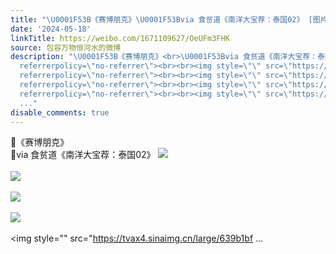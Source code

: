 ```yaml
---
title: "\U0001F53B《赛博朋克》\U0001F53Bvia 食贫道《南洋大宝荐：泰国02》 [图片][图片][图片][图片][图片][图片][图片][图片][图片]"
date: '2024-05-18'
linkTitle: https://weibo.com/1671109627/OeUFm3FHK
source: 包容万物恒河水的微博
description: "\U0001F53B《赛博朋克》<br>\U0001F53Bvia 食贫道《南洋大宝荐：泰国02》 <img style=\"\" src=\"https://tvax4.sinaimg.cn/large/639b1bfbly1hpu59j9n78j21cc0qz4qp.jpg\"
  referrerpolicy=\"no-referrer\"><br><br><img style=\"\" src=\"https://tvax2.sinaimg.cn/large/639b1bfbly1hpu58hcuuej21cb0qz7w3.jpg\"
  referrerpolicy=\"no-referrer\"><br><br><img style=\"\" src=\"https://tvax1.sinaimg.cn/large/639b1bfbly1hpu58uvr0ej21cb0qznnw.jpg\"
  referrerpolicy=\"no-referrer\"><br><br><img style=\"\" src=\"https://tvax2.sinaimg.cn/large/639b1bfbly1hpu599rl7oj21cc0qx1kx.jpg\"
  referrerpolicy=\"no-referrer\"><br><br><img style=\"\" src=\"https://tvax4.sinaimg.cn/large/639b1bf
  ..."
disable_comments: true
---
```

🔻《赛博朋克》<br>🔻via 食贫道《南洋大宝荐：泰国02》 <img style="" src="https://tvax4.sinaimg.cn/large/639b1bfbly1hpu59j9n78j21cc0qz4qp.jpg" referrerpolicy="no-referrer"><br><br><img style="" src="https://tvax2.sinaimg.cn/large/639b1bfbly1hpu58hcuuej21cb0qz7w3.jpg" referrerpolicy="no-referrer"><br><br><img style="" src="https://tvax1.sinaimg.cn/large/639b1bfbly1hpu58uvr0ej21cb0qznnw.jpg" referrerpolicy="no-referrer"><br><br><img style="" src="https://tvax2.sinaimg.cn/large/639b1bfbly1hpu599rl7oj21cc0qx1kx.jpg" referrerpolicy="no-referrer"><br><br><img style="" src="https://tvax4.sinaimg.cn/large/639b1bf ...